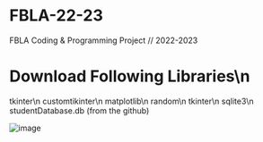 # FBLA-22-23
FBLA Coding &amp; Programming Project // 2022-2023

# Download Following Libraries\n
tkinter\n
customtikinter\n
matplotlib\n
random\n
tkinter\n
sqlite3\n
studentDatabase.db (from the github)

![image](https://user-images.githubusercontent.com/62295620/199627237-ff36bef0-f1e4-42bf-9b89-e1d73a7a5cde.png)
